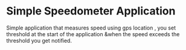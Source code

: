 # Simple Speedometer Application

Simple application that measures speed using gps location , you set threshold at the start of the application &when the speed exceeds the threshold you get notified.


